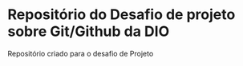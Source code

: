 # Repositório do Desafio de projeto sobre Git/Github da DIO
Repositório criado para o desafio de Projeto
